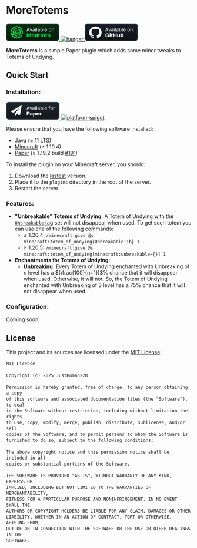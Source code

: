 # MoreTotems

<a href="https://modrinth.com/plugin/moretotems" target="_blank">
  <img src="https://github.com/intergrav/devins-badges/raw/refs/heads/v3/assets/cozy/available/modrinth_vector.svg" height="48" alt="modrinth" title="Available on Modrinth">
</a>

<a href="https://hangar.papermc.io/JustHm228/MoreTotems" target="_blank">
  <img src="https://github.com/intergrav/devins-badges/raw/refs/heads/v3/assets/cozy/available/hangar_vector.svg" height="48" alt="hangar" title="Available on Hangar">
</a>

<a href="https://github.com/JustHm228/MoreTotems" target="_blank">
  <img src="https://github.com/intergrav/devins-badges/raw/refs/heads/v3/assets/cozy/available/github_vector.svg" height="48" alt="github" title="Available on GitHub">
</a>

**MoreTotems** is a simple Paper plugin which adds some minor tweaks to Totems of Undying.

## Quick Start

### Installation:

<a href="https://papermc.io" target="_blank">
  <img src="https://github.com/intergrav/devins-badges/raw/refs/heads/v3/assets/cozy/supported/paper_vector.svg" height="48" alt="platform-paper" title="Built for Paper">
</a>

<a href="https://www.spigotmc.org" target="_blank">
  <img src="https://github.com/intergrav/devins-badges/raw/refs/heads/v3/assets/cozy/unsupported/spigot_vector.svg" height="48" alt="platform-spigot" title="Won't support Spigot">
</a>

Please ensure that you have the following software installed:
 - [Java](<https://www.oracle.com/java/>) \($\ge$ 11 LTS\)
 - [Minecraft](<https://minecraft.net/>) \($\ge$ 1.19.4\)
 - [Paper](<https://papermc.io/>) \($\ge$ 1.19.2 build 
   [#191](<https://github.com/PaperMC/Paper-Archive/commit/928bcc8d3a058221146cea1de7d42d7e178e78f2>)\)

To install the plugin on your Minecraft server, you should:
1. Download the [lastest](<../../releases/latest>) version.
2. Place it to the ``plugins`` directory in the root of the server.
3. Restart the server.

### Features:

 - **"Unbreakable" Totems of Undying.** A Totem of Undying with the 
   [``Unbreakable`` tag](<https://minecraft.wiki/w/Data_component_format#unbreakable>) set will not 
   disappear when used. To get such totem you can use one of the following commands:
   - $\le$ 1.20.4: ``/minecraft:give @s minecraft:totem_of_undying{Unbreakable:1b} 1``
   - $\ge$ 1.20.5: ``/minecraft:give @s minecraft:totem_of_undying[minecraft:unbreakable={}] 1``
 - **Enchantments for Totems of Undying:**
   - **[Unbreaking](https://minecraft.wiki/w/Unbreaking).** Every Totem of Undying enchanted with 
     Unbreaking of $n$ level has a $(\frac{100}{n+1})$% chance that it will disappear when used.
     Otherwise, it will not. So, the Totem of Undying enchanted with Unbreaking of 3 level has a 
     75% chance that it will not disappear when used.

### Configuration:

Coming soon!

## License

This project and its sources are licensed under the [MIT License](./LICENSE):

```text
MIT License

Copyright (c) 2025 JustHuman228

Permission is hereby granted, free of charge, to any person obtaining a copy
of this software and associated documentation files (the "Software"), to deal
in the Software without restriction, including without limitation the rights
to use, copy, modify, merge, publish, distribute, sublicense, and/or sell
copies of the Software, and to permit persons to whom the Software is
furnished to do so, subject to the following conditions:

The above copyright notice and this permission notice shall be included in all
copies or substantial portions of the Software.

THE SOFTWARE IS PROVIDED "AS IS", WITHOUT WARRANTY OF ANY KIND, EXPRESS OR
IMPLIED, INCLUDING BUT NOT LIMITED TO THE WARRANTIES OF MERCHANTABILITY,
FITNESS FOR A PARTICULAR PURPOSE AND NONINFRINGEMENT. IN NO EVENT SHALL THE
AUTHORS OR COPYRIGHT HOLDERS BE LIABLE FOR ANY CLAIM, DAMAGES OR OTHER
LIABILITY, WHETHER IN AN ACTION OF CONTRACT, TORT OR OTHERWISE, ARISING FROM,
OUT OF OR IN CONNECTION WITH THE SOFTWARE OR THE USE OR OTHER DEALINGS IN THE
SOFTWARE.
```
